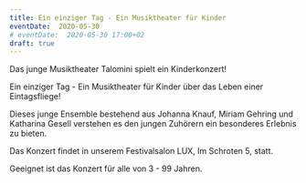 ```yaml
---
title: Ein einziger Tag - Ein Musiktheater für Kinder
eventDate:  2020-05-30
# eventDate:  2020-05-30 17:00+02 
draft: true
---
```


Das junge Musiktheater Talomini spielt ein Kinderkonzert! 

Ein einziger Tag - Ein Musiktheater für Kinder über das Leben einer Eintagsfliege!

Dieses junge Ensemble bestehend aus Johanna Knauf, Miriam Gehring und Katharina
Gesell verstehen es den jungen Zuhörern ein besonderes Erlebnis zu bieten. 

Das Konzert findet in unserem Festivalsalon LUX, Im Schroten 5, statt. 

Geeignet ist das Konzert für alle von 3 - 99 Jahren.
